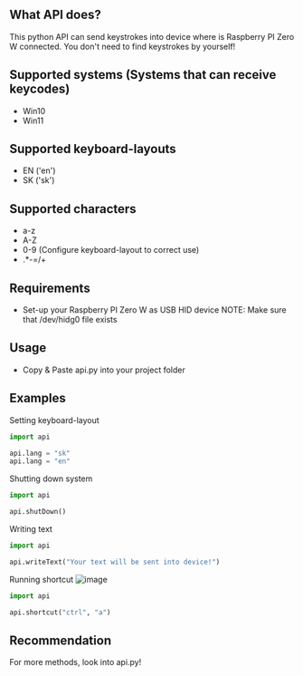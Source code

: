 ## What API does?
This python API can send keystrokes into device where is Raspberry PI Zero W connected.
You don't need to find keystrokes by yourself!

## Supported systems (Systems that can receive keycodes)
- Win10
- Win11

## Supported keyboard-layouts
- EN ('en')
- SK ('sk')

## Supported characters
- a-z
- A-Z
- 0-9 (Configure keyboard-layout to correct use)
- .*-=/+

## Requirements
- Set-up your Raspberry PI Zero W as USB HID device
NOTE: Make sure that /dev/hidg0 file exists

## Usage
- Copy & Paste api.py into your project folder

## Examples

Setting keyboard-layout
```python
import api

api.lang = "sk"
api.lang = "en"
```

Shutting down system
```python
import api

api.shutDown()
```

Writing text
```python
import api

api.writeText("Your text will be sent into device!")
```

Running shortcut
![image](https://github.com/M3II0/RaspberryPI-Zero-W-keyboard-emulation-python-api/assets/73041364/77a1a6f3-5b2f-4bdd-8087-0da7dd9c8da5)

```python
import api

api.shortcut("ctrl", "a")
```

## Recommendation
For more methods, look into api.py!
